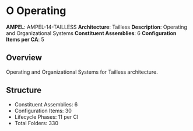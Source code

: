 # O Operating

**AMPEL**: AMPEL-14-TAILLESS
**Architecture**: Tailless
**Description**: Operating and Organizational Systems
**Constituent Assemblies**: 6
**Configuration Items per CA**: 5

## Overview
Operating and Organizational Systems for Tailless architecture.

## Structure
- Constituent Assemblies: 6
- Configuration Items: 30
- Lifecycle Phases: 11 per CI
- Total Folders: 330
